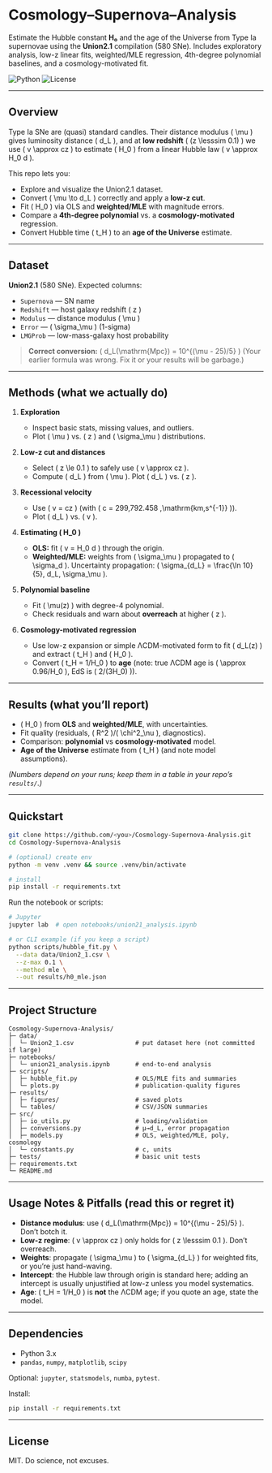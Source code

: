 # Cosmology–Supernova–Analysis

Estimate the Hubble constant **H₀** and the age of the Universe from Type Ia supernovae using the **Union2.1** compilation (580 SNe). Includes exploratory analysis, low-z linear fits, weighted/MLE regression, 4th-degree polynomial baselines, and a cosmology-motivated fit.

![Python](https://img.shields.io/badge/Python-3.10%2B-blue) ![License](https://img.shields.io/badge/License-MIT-green)

---

## Overview

Type Ia SNe are (quasi) standard candles. Their distance modulus ( \mu ) gives luminosity distance ( d_L ), and at **low redshift** ( (z \lesssim 0.1) ) we use ( v \approx cz ) to estimate ( H_0 ) from a linear Hubble law ( v \approx H_0 d ).

This repo lets you:

* Explore and visualize the Union2.1 dataset.
* Convert ( \mu \to d_L ) correctly and apply a **low-z cut**.
* Fit ( H_0 ) via OLS and **weighted/MLE** with magnitude errors.
* Compare a **4th-degree polynomial** vs. a **cosmology-motivated** regression.
* Convert Hubble time ( t_H ) to an **age of the Universe** estimate.

---

## Dataset

**Union2.1** (580 SNe). Expected columns:

* `Supernova` — SN name
* `Redshift` — host galaxy redshift ( z )
* `Modulus` — distance modulus ( \mu )
* `Error` — ( \sigma_\mu ) (1-sigma)
* `LMGProb` — low-mass-galaxy host probability

> **Correct conversion:**
> ( d_L(\mathrm{Mpc}) = 10^{(\mu - 25)/5} )
> (Your earlier formula was wrong. Fix it or your results will be garbage.)

---

## Methods (what we actually do)

1. **Exploration**

   * Inspect basic stats, missing values, and outliers.
   * Plot ( \mu ) vs. ( z ) and ( \sigma_\mu ) distributions.

2. **Low-z cut and distances**

   * Select ( z \le 0.1 ) to safely use ( v \approx cz ).
   * Compute ( d_L ) from ( \mu ). Plot ( d_L ) vs. ( z ).

3. **Recessional velocity**

   * Use ( v = cz ) (with ( c = 299,792.458 ,\mathrm{km,s^{-1}} )).
   * Plot ( d_L ) vs. ( v ).

4. **Estimating ( H_0 )**

   * **OLS:** fit ( v = H_0 d ) through the origin.
   * **Weighted/MLE:** weights from ( \sigma_\mu ) propagated to ( \sigma_d ).
     Uncertainty propagation:
     ( \sigma_{d_L} = \frac{\ln 10}{5}, d_L, \sigma_\mu ).

5. **Polynomial baseline**

   * Fit ( \mu(z) ) with degree-4 polynomial.
   * Check residuals and warn about **overreach** at higher ( z ).

6. **Cosmology-motivated regression**

   * Use low-z expansion or simple ΛCDM-motivated form to fit ( d_L(z) ) and extract ( t_H ) and ( H_0 ).
   * Convert ( t_H = 1/H_0 ) to **age** (note: true ΛCDM age is ( \approx 0.96/H_0 ), EdS is ( 2/(3H_0) )).

---

## Results (what you’ll report)

* ( H_0 ) from **OLS** and **weighted/MLE**, with uncertainties.
* Fit quality (residuals, ( R^2 )/( \chi^2_\nu ), diagnostics).
* Comparison: **polynomial** vs **cosmology-motivated** model.
* **Age of the Universe** estimate from ( t_H ) (and note model assumptions).

*(Numbers depend on your runs; keep them in a table in your repo’s `results/`.)*

---

## Quickstart

```bash
git clone https://github.com/<you>/Cosmology-Supernova-Analysis.git
cd Cosmology-Supernova-Analysis

# (optional) create env
python -m venv .venv && source .venv/bin/activate

# install
pip install -r requirements.txt
```

Run the notebook or scripts:

```bash
# Jupyter
jupyter lab  # open notebooks/union21_analysis.ipynb

# or CLI example (if you keep a script)
python scripts/hubble_fit.py \
  --data data/Union2_1.csv \
  --z-max 0.1 \
  --method mle \
  --out results/h0_mle.json
```

---

## Project Structure

```
Cosmology-Supernova-Analysis/
├─ data/
│  └─ Union2_1.csv                 # put dataset here (not committed if large)
├─ notebooks/
│  └─ union21_analysis.ipynb       # end-to-end analysis
├─ scripts/
│  ├─ hubble_fit.py                # OLS/MLE fits and summaries
│  └─ plots.py                     # publication-quality figures
├─ results/
│  ├─ figures/                     # saved plots
│  └─ tables/                      # CSV/JSON summaries
├─ src/
│  ├─ io_utils.py                  # loading/validation
│  ├─ conversions.py               # μ→d_L, error propagation
│  ├─ models.py                    # OLS, weighted/MLE, poly, cosmology
│  └─ constants.py                 # c, units
├─ tests/                          # basic unit tests
├─ requirements.txt
└─ README.md
```

---

## Usage Notes & Pitfalls (read this or regret it)

* **Distance modulus**: use ( d_L(\mathrm{Mpc}) = 10^{(\mu - 25)/5} ). Don’t botch it.
* **Low-z regime**: ( v \approx cz ) only holds for ( z \lesssim 0.1 ). Don’t overreach.
* **Weights**: propagate ( \sigma_\mu ) to ( \sigma_{d_L} ) for weighted fits, or you’re just hand-waving.
* **Intercept**: the Hubble law through origin is standard here; adding an intercept is usually unjustified at low-z unless you model systematics.
* **Age**: ( t_H = 1/H_0 ) is **not** the ΛCDM age; if you quote an age, state the model.

---

## Dependencies

* Python 3.x
* `pandas`, `numpy`, `matplotlib`, `scipy`

Optional: `jupyter`, `statsmodels`, `numba`, `pytest`.

Install:

```bash
pip install -r requirements.txt
```

---

## License

MIT. Do science, not excuses.


